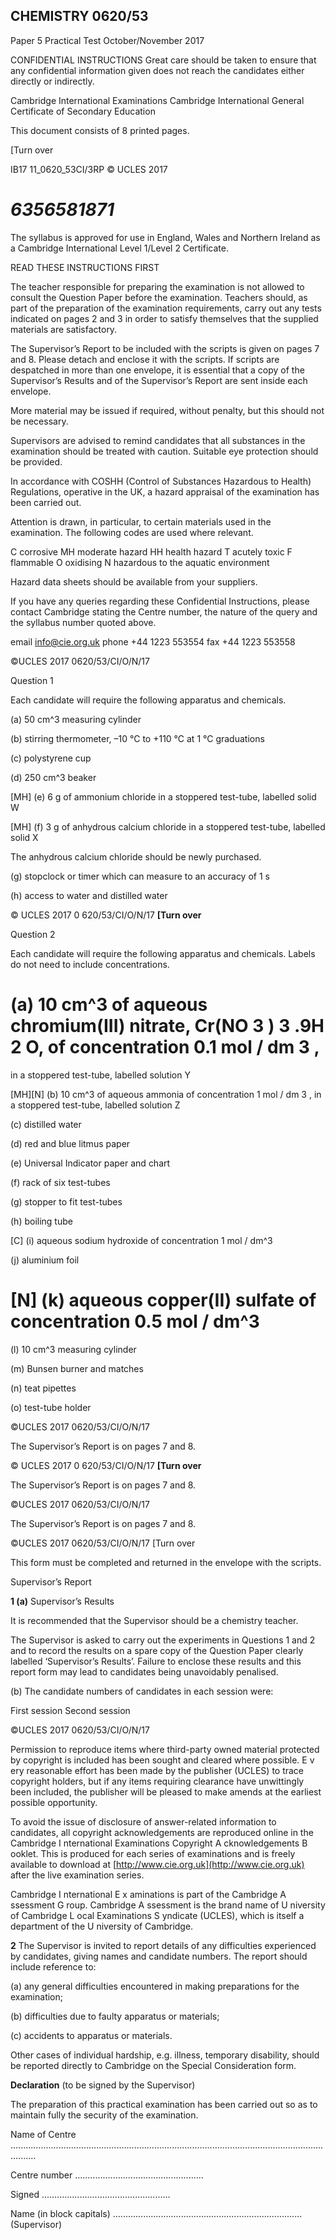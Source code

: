 ## CHEMISTRY 0620/53 

 Paper 5 Practical Test October/November 2017 

 CONFIDENTIAL INSTRUCTIONS Great care should be taken to ensure that any confidential information given does not reach the candidates either directly or indirectly. 

 Cambridge International Examinations Cambridge International General Certificate of Secondary Education 

 This document consists of 8 printed pages. 

 [Turn over 

 IB17 11_0620_53CI/3RP © UCLES 2017 

# *6356581871* 

 The syllabus is approved for use in England, Wales and Northern Ireland as a Cambridge International Level 1/Level 2 Certificate. 

 READ THESE INSTRUCTIONS FIRST 

 The teacher responsible for preparing the examination is not allowed to consult the Question Paper before the examination. Teachers should, as part of the preparation of the examination requirements, carry out any tests indicated on pages 2 and 3 in order to satisfy themselves that the supplied materials are satisfactory. 

 The Supervisor’s Report to be included with the scripts is given on pages 7 and 8. Please detach and enclose it with the scripts. If scripts are despatched in more than one envelope, it is essential that a copy of the Supervisor’s Results and of the Supervisor’s Report are sent inside each envelope. 

 More material may be issued if required, without penalty, but this should not be necessary. 

 Supervisors are advised to remind candidates that all substances in the examination should be treated with caution. Suitable eye protection should be provided. 

 In accordance with COSHH (Control of Substances Hazardous to Health) Regulations, operative in the UK, a hazard appraisal of the examination has been carried out. 

 Attention is drawn, in particular, to certain materials used in the examination. The following codes are used where relevant. 

 C corrosive MH moderate hazard HH health hazard T acutely toxic F flammable O oxidising N hazardous to the aquatic environment 

 Hazard data sheets should be available from your suppliers. 

 If you have any queries regarding these Confidential Instructions, please contact Cambridge stating the Centre number, the nature of the query and the syllabus number quoted above. 

 email info@cie.org.uk phone +44 1223 553554 fax +44 1223 553558 


©UCLES 2017 0620/53/CI/O/N/17 

Question 1 

Each candidate will require the following apparatus and chemicals. 

 (a) 50 cm^3 measuring cylinder 

 (b) stirring thermometer, –10 °C to +110 °C at 1 °C graduations 

 (c) polystyrene cup 

 (d) 250 cm^3 beaker 

[MH] (e) 6 g of ammonium chloride in a stoppered test-tube, labelled solid W 

[MH] (f) 3 g of anhydrous calcium chloride in a stoppered test-tube, labelled solid X 

 The anhydrous calcium chloride should be newly purchased. 

 (g) stopclock or timer which can measure to an accuracy of 1 s 

 (h) access to water and distilled water 


© UCLES 2017 0 620/53/CI/O/N/17 **[Turn over** 

Question 2 

Each candidate will require the following apparatus and chemicals. Labels do not need to include concentrations. 

# (a) 10 cm^3 of aqueous chromium(III) nitrate, Cr(NO 3 ) 3 .9H 2 O, of concentration 0.1 mol / dm 3 , 

 in a stoppered test-tube, labelled solution Y 

 [MH][N] (b) 10 cm^3 of aqueous ammonia of concentration 1 mol / dm 3 , in a stoppered test-tube, labelled solution Z 

 (c) distilled water 

 (d) red and blue litmus paper 

 (e) Universal Indicator paper and chart 

 (f) rack of six test-tubes 

 (g) stopper to fit test-tubes 

 (h) boiling tube 

 [C] (i) aqueous sodium hydroxide of concentration 1 mol / dm^3 

 (j) aluminium foil 

# [N] (k) aqueous copper(II) sulfate of concentration 0.5 mol / dm^3 

 (l) 10 cm^3 measuring cylinder 

 (m) Bunsen burner and matches 

 (n) teat pipettes 

 (o) test-tube holder 


©UCLES 2017 0620/53/CI/O/N/17 

 The Supervisor’s Report is on pages 7 and 8. 


© UCLES 2017 0 620/53/CI/O/N/17 **[Turn over** 

 The Supervisor’s Report is on pages 7 and 8. 


©UCLES 2017 0620/53/CI/O/N/17 

 The Supervisor’s Report is on pages 7 and 8. 


 ©UCLES 2017 0620/53/CI/O/N/17 [Turn over 

 This form must be completed and returned in the envelope with the scripts. 

 Supervisor’s Report 

**1 (a)** Supervisor’s Results 

 It is recommended that the Supervisor should be a chemistry teacher. 

 The Supervisor is asked to carry out the experiments in Questions 1 and 2 and to record the results on a spare copy of the Question Paper clearly labelled ‘Supervisor’s Results’. Failure to enclose these results and this report form may lead to candidates being unavoidably penalised. 

 (b) The candidate numbers of candidates in each session were: 

 First session Second session 


©UCLES 2017 0620/53/CI/O/N/17 

Permission to reproduce items where third-party owned material protected by copyright is included has been sought and cleared where possible. E v ery reasonable effort has been made by the publisher (UCLES) to trace copyright holders, but if any items requiring clearance have unwittingly been included, the publisher will be pleased to make amends at the earliest possible opportunity. 

To avoid the issue of disclosure of answer-related information to candidates, all copyright acknowledgements are reproduced online in the Cambridge I nternational Examinations Copyright A cknowledgements B ooklet. This is produced for each series of examinations and is freely available to download at [http://www.cie.org.uk](http://www.cie.org.uk) after the live examination series. 

Cambridge I nternational E x aminations is part of the Cambridge A ssessment G roup. Cambridge A ssessment is the brand name of U niversity of Cambridge L ocal Examinations S yndicate (UCLES), which is itself a department of the U niversity of Cambridge. 

**2** The Supervisor is invited to report details of any difficulties experienced by candidates, giving names and candidate numbers. The report should include reference to: 

 (a) any general difficulties encountered in making preparations for the examination; 

 (b) difficulties due to faulty apparatus or materials; 

 (c) accidents to apparatus or materials. 

 Other cases of individual hardship, e.g. illness, temporary disability, should be reported directly to Cambridge on the Special Consideration form. 

**Declaration** (to be signed by the Supervisor) 

The preparation of this practical examination has been carried out so as to maintain fully the security of the examination. 

Name of Centre ...................................................................................................................................... 

Centre number ................................................... 

Signed ................................................... 

Name (in block capitals) ........................................................................... (Supervisor) 


